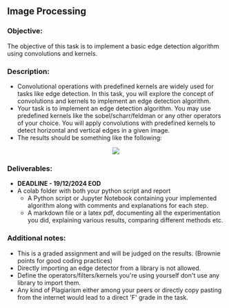 ## Image Processing
### Objective:
The objective of this task is to implement a basic edge detection algorithm using convolutions and kernels.
### Description:
- Convolutional operations with predefined kernels are widely used for tasks like edge detection. In this task, you will explore the concept of convolutions and kernels to implement an edge detection algorithm.
- Your task is to implement an edge detection algorithm. You may use predefined kernels like the sobel/scharr/feldman or any other operators of your choice. You will apply convolutions with predefined kernels to detect horizontal and vertical edges in a given image.
- The results should be something like the following:

<p align="center">
  <img src="https://github.com/qu-bit1/style-swap/blob/master/week1/mario.png" />
</p>

### Deliverables:
- **DEADLINE - 19/12/2024 EOD**
- A colab folder with both your python script and report
	- A Python script or Jupyter Notebook containing your implemented algorithm along with comments and explanations for each step.
	- A markdown file or a latex pdf, documenting all the experimentation you did, explaining various results, comparing different methods etc.
### Additional notes:
- This is a graded assignment and will be judged on the results. (Brownie points for good coding practices)
- Directly importing an edge detector from a library is not allowed.
- Define the operators/filters/kernels you're using yourself don't use any library to import them.
- Any kind of Plagiarism either among your peers or directly copy pasting from the internet would lead to a direct 'F' grade in the task.
